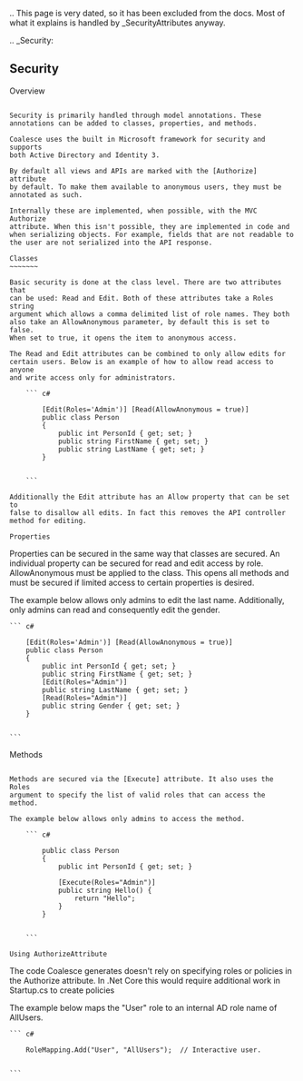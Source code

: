 
.. This page is very dated, so it has been excluded from the docs. Most of what it explains is handled by _SecurityAttributes anyway.

.. _Security:

Security
--------

Overview
~~~~~~~~

Security is primarily handled through model annotations. These
annotations can be added to classes, properties, and methods.

Coalesce uses the built in Microsoft framework for security and supports
both Active Directory and Identity 3.

By default all views and APIs are marked with the [Authorize] attribute
by default. To make them available to anonymous users, they must be
annotated as such.

Internally these are implemented, when possible, with the MVC Authorize
attribute. When this isn't possible, they are implemented in code and
when serializing objects. For example, fields that are not readable to
the user are not serialized into the API response.

Classes
~~~~~~~

Basic security is done at the class level. There are two attributes that
can be used: Read and Edit. Both of these attributes take a Roles string
argument which allows a comma delimited list of role names. They both
also take an AllowAnonymous parameter, by default this is set to false.
When set to true, it opens the item to anonymous access.

The Read and Edit attributes can be combined to only allow edits for
certain users. Below is an example of how to allow read access to anyone
and write access only for administrators.

    ``` c#

        [Edit(Roles='Admin')] [Read(AllowAnonymous = true)]
        public class Person
        {
            public int PersonId { get; set; }
            public string FirstName { get; set; }
            public string LastName { get; set; }
        }


    ```

Additionally the Edit attribute has an Allow property that can be set to
false to disallow all edits. In fact this removes the API controller
method for editing.

Properties
~~~~~~~~~~

Properties can be secured in the same way that classes are secured. An
individual property can be secured for read and edit access by role.
AllowAnonymous must be applied to the class. This opens all methods and
must be secured if limited access to certain properties is desired.

The example below allows only admins to edit the last name.
Additionally, only admins can read and consequently edit the gender.

    ``` c#

        [Edit(Roles='Admin')] [Read(AllowAnonymous = true)]
        public class Person
        {
            public int PersonId { get; set; }
            public string FirstName { get; set; }
            [Edit(Roles="Admin")]
            public string LastName { get; set; }
            [Read(Roles="Admin")]
            public string Gender { get; set; }
        }


    ```

Methods
~~~~~~~

Methods are secured via the [Execute] attribute. It also uses the Roles
argument to specify the list of valid roles that can access the method.

The example below allows only admins to access the method.

    ``` c#

        public class Person
        {
            public int PersonId { get; set; }
            
            [Execute(Roles="Admin")]
            public string Hello() {
                return "Hello";
            }
        }


    ```

Using AuthorizeAttribute
~~~~~~~~~~~~~~~~~~~~~~~~

The code Coalesce generates doesn't rely on specifying roles or policies
in the Authorize attribute. In .Net Core this would require additional
work in Startup.cs to create policies

The example below maps the "User" role to an internal AD role name of
AllUsers.

    ``` c#

        RoleMapping.Add("User", "AllUsers");  // Interactive user.


    ```

